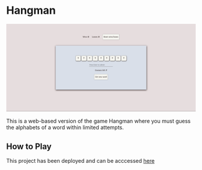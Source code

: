 # Hangman

![Screenshot of the project](./hangman-game-screenshot.png)

This is a web-based version of the game Hangman where you must guess the alphabets of a word within limited attempts.

## How to Play

This project has been deployed and can be acccessed [here](https://jocular-blini-b4245c.netlify.app/)

